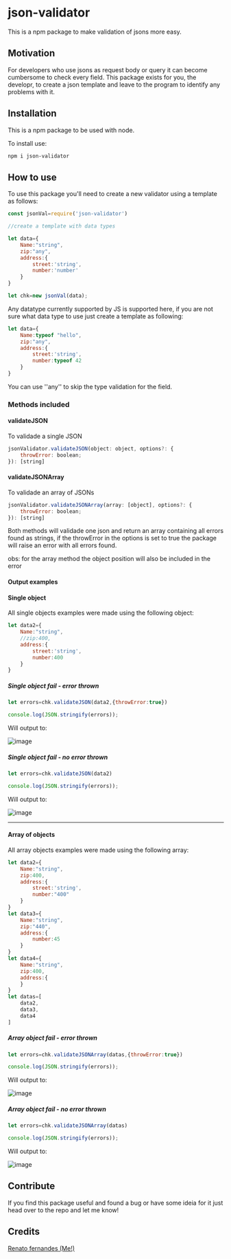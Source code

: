 # json-validator

This is a npm package to make validation of jsons more easy.

## Motivation

For developers who use jsons as request body or query it can become cumbersome
to check every field. This package exists for you, the developr, to create a
json template and leave to the program to identify any problems with it.

## Installation

This is a npm package to be used with node.

To install use:

``` bash
npm i json-validator
```

## How to use

To use this package you'll need to create a new validator using a template as
follows:

``` javascript
const jsonVal=require('json-validator')

//create a template with data types

let data={
    Name:"string",
    zip:"any",
    address:{
        street:'string',
        number:'number'
    }
}

let chk=new jsonVal(data);
```

Any datatype currently supported by JS is supported here, if you are not
sure what data type to use just create a template as following:

````javascript
let data={
    Name:typeof "hello",
    zip:"any",
    address:{
        street:'string',
        number:typeof 42
    }
}
````

You can use ''any'' to skip the type validation for the field.


### Methods included

#### validateJSON

To validade a single JSON

````javascript
jsonValidator.validateJSON(object: object, options?: {
    throwError: boolean;
}): [string]
````

#### validateJSONArray

To validade an array of JSONs

```` javascript
jsonValidator.validateJSONArray(array: [object], options?: {
    throwError: boolean;
}): [string]
````

Both methods will validade one json and return an array containing all errors
found as strings, if the throwError in the options is set to true the package
will raise an error with all errors found.

obs: for the array method the object position will also be included in the error

#### Output examples

#### Single object

All single objects examples were made using the following object:

````javascript
let data2={
    Name:"string",
    //zip:400,
    address:{
        street:'string',
        number:400
    }
}
````

##### Single object fail - error thrown

```` javascript
let errors=chk.validateJSON(data2,{throwError:true})

console.log(JSON.stringify(errors));
````

Will output to:

![image](https://user-images.githubusercontent.com/40868024/84578162-1872ce00-ad99-11ea-964d-1a31beafcb54.png)

##### Single object fail - no error thrown

```` javascript
let errors=chk.validateJSON(data2)

console.log(JSON.stringify(errors));
````

Will output to:

![image](https://user-images.githubusercontent.com/40868024/84578233-e2821980-ad99-11ea-9301-d5d1d0436403.png)

---

#### Array of objects

All array objects examples were made using the following array:

```` javascript
let data2={
    Name:"string",
    zip:400,
    address:{
        street:'string',
        number:"400"
    }
}
let data3={
    Name:"string",
    zip:"440",
    address:{
        number:45
    }
}
let data4={
    Name:"string",
    zip:400,
    address:{
    }
}
let datas=[
    data2,
    data3,
    data4
]

````

##### Array object fail - error thrown

```` javascript
let errors=chk.validateJSONArray(datas,{throwError:true})

console.log(JSON.stringify(errors));
````

Will output to:

![image](https://user-images.githubusercontent.com/40868024/84578361-d34f9b80-ad9a-11ea-8ba6-e69437aeea5d.png)

##### Array object fail - no error thrown

```` javascript
let errors=chk.validateJSONArray(datas)

console.log(JSON.stringify(errors));
````

Will output to:

![image](https://user-images.githubusercontent.com/40868024/84578451-b23b7a80-ad9b-11ea-8cb1-93cc10ffa8c9.png)

## Contribute

If you find this package useful and found a bug or have some ideia for it just
head over to the repo and let me know!

## Credits

[Renato fernandes (Me!)](https://github.com/RenatoFernandesTotti)